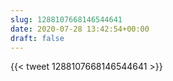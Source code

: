 ```yaml
---
slug: 1288107668146544641
date: 2020-07-28 13:42:54+00:00
draft: false
---
```


{{< tweet 1288107668146544641 >}}
